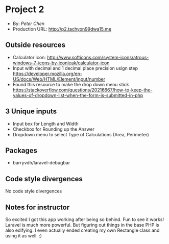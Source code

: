 # Project 2
+ By: *Peter Chen*
+ Production URL: <http://p2.tachyon99dwa15.me>

## Outside resources
+ Calculator icon: http://www.softicons.com/system-icons/atrous-windows-7-icons-by-iconleak/calculator-icon
+ Input with decimal and 1 decimal place precision usign step 
https://developer.mozilla.org/en-US/docs/Web/HTML/Element/input/number
+ Found this resource to make the drop down menu stick https://stackoverflow.com/questions/20216667/how-to-keep-the-values-of-dropdown-list-when-the-form-is-submitted-in-php

## 3 Unique inputs
+ Input box for Length and Width
+ Checkbox for Rounding up the Answer
+ Dropdown menu to select Type of Calculations (Area, Perimeter)

## Packages
+ barryvdh/laravel-debugbar

## Code style divergences
No code style divergences

## Notes for instructor
So excited I got this app working after being so behind. Fun to see it works! Laravel is much more powerful. But figuring out
things in the base PHP is also edifying. I even actually ended creating my own Rectangle class and using it as well. :)

